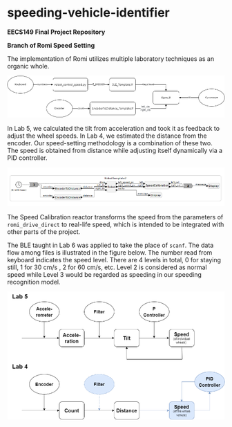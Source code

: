 # speeding-vehicle-identifier
**EECS149 Final Project Repository**

**Branch of Romi Speed Setting**



The implementation of Romi utilizes multiple laboratory techniques as an organic whole.

![SpeedControlArchitecture](https://github.com/anthony-villegas/speeding-vehicle-identifier/blob/Romi/Romi_images/Dataflow.png "SpeedControlArchitecture")

In Lab 5, we calculated the tilt from acceleration and took it as feedback to adjust the wheel speeds. In Lab 4, we estimated the distance from the encoder. Our speed-setting methodology is a combination of these two. The speed is obtained from distance while adjusting itself dynamically via a PID controller.

![RobotModel](https://github.com/anthony-villegas/speeding-vehicle-identifier/blob/Romi/Romi_images/RobotModel.PNG "RobotModel")

The Speed Calibration reactor transforms the speed from the parameters of `romi_drive_direct` to real-life speed, which is intended to be integrated with other parts of the
project.

The BLE taught in Lab 6 was applied to take the place of `scanf`. The data flow among files is illustrated in the figure below. The number read from keyboard indicates the speed level. There are 4 levels in total, 0 for staying still, 1 for 30 cm/s , 2 for 60 cm/s, etc. Level 2 is considered as normal speed while Level 3 would be regarded as speeding in our speeding recognition model.

![Dataflow](https://github.com/anthony-villegas/speeding-vehicle-identifier/blob/Romi/Romi_images/SpeedControlArchitecture.png "Dataflow")
